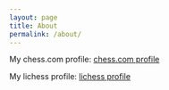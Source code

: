 ```yaml
---
layout: page
title: About
permalink: /about/
---
```


My chess.com profile: [chess.com profile][chess-link]

My lichess profile: [lichess profile][lichess-link]

[chess-link]: https://www.chess.com/member/spellingchecker

[lichess-link]: https://lichess.org/@/thoroughlychecked